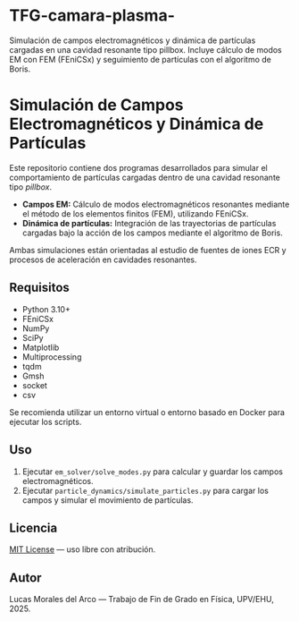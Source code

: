 # TFG-camara-plasma-
Simulación de campos electromagnéticos y dinámica de partículas cargadas en una cavidad resonante tipo pillbox. Incluye cálculo de modos EM con FEM (FEniCSx) y seguimiento de partículas con el algoritmo de Boris.


# Simulación de Campos Electromagnéticos y Dinámica de Partículas

Este repositorio contiene dos programas desarrollados para simular el comportamiento de partículas cargadas dentro de una cavidad resonante tipo *pillbox*.

- **Campos EM:** Cálculo de modos electromagnéticos resonantes mediante el método de los elementos finitos (FEM), utilizando FEniCSx.
- **Dinámica de partículas:** Integración de las trayectorias de partículas cargadas bajo la acción de los campos mediante el algoritmo de Boris.

Ambas simulaciones están orientadas al estudio de fuentes de iones ECR y procesos de aceleración en cavidades resonantes.

## Requisitos

- Python 3.10+
- FEniCSx
- NumPy
- SciPy
- Matplotlib
- Multiprocessing
- tqdm
- Gmsh
- socket
- csv

Se recomienda utilizar un entorno virtual o entorno basado en Docker para ejecutar los scripts.

## Uso

1. Ejecutar `em_solver/solve_modes.py` para calcular y guardar los campos electromagnéticos.
2. Ejecutar `particle_dynamics/simulate_particles.py` para cargar los campos y simular el movimiento de partículas.

## Licencia

[MIT License](LICENSE) — uso libre con atribución.

## Autor

Lucas Morales del Arco — Trabajo de Fin de Grado en Física, UPV/EHU, 2025.
